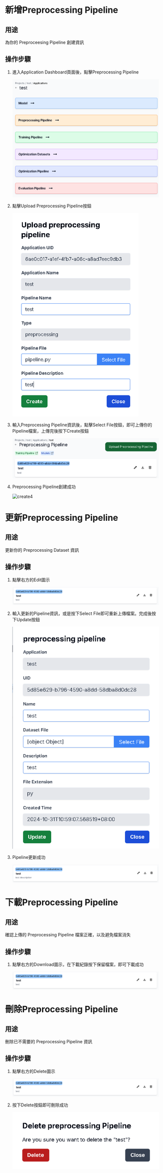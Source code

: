 # 新增Preprocessing Pipeline

## 用途

為你的 Preproceesing Pipeline 創建資訊

## 操作步驟

1. 進入Application  Dashboard頁面後，點擊Preprocessing Pipeline
    
    ![create](../images/preprocessing/create.png)
    
2. 點擊Upload Preprocessing Pipeline按鈕
    
    ![create2](../images/preprocessing/create2.png)
    
3. 輸入Preprocessing Pipeline資訊後，點擊Select File按鈕，即可上傳你的Pipeline檔案，上傳完後按下Create按鈕
    
    ![create3](../images/preprocessing/create3.png)
    
4. Preprocessing Pipeline創建成功
    
    ![create4](../images/preprocessing/create4.png)


# 更新Preprocessing Pipeline

## 用途

更新你的 Preprocessing Dataset 資訊

## 操作步驟

1. 點擊右方的Edit圖示
    
    ![edit](../images/preprocessing/edit.png)

2. 輸入更新的Pipeline資訊，或是按下Select File即可重新上傳檔案。完成後按下Update按鈕
    
    ![edit1](../images/preprocessing/edit1.png)

3. Pipeline更新成功
    
    ![edit2](../images/preprocessing/edit2.png)


# 下載Preprocessing Pipeline

## 用途

確認上傳的 Preprocessing Pipeline 檔案正確，以及避免檔案消失

## 操作步驟

1. 點擊右方的Download圖示，在下載紀錄按下保留檔案，即可下載成功
    
    ![edit](../images/preprocessing/edit.png)


# 刪除Preprocessing Pipeline

## 用途

刪除已不需要的 Preprocessing Pipeline 資訊

## 操作步驟

1. 點擊右方的Delete圖示
    
    ![edit](../images/preprocessing/edit.png)

2. 按下Delete按鈕即可刪除成功
    
    ![delete](../images/preprocessing/delete.png)